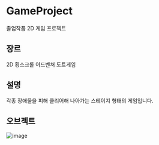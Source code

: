 # GameProject
졸업작품 2D 게임 프로젝트

## 장르
2D 횡스크롤 어드벤쳐 도트게임

## 설명
각종 장애물을 피해 클리어해 나아가는 스테이지 형태의 게임입니다.

## 오브젝트
![image](https://user-images.githubusercontent.com/61501112/153538099-c19e7791-3c86-45ef-8233-80428b49d859.png)
